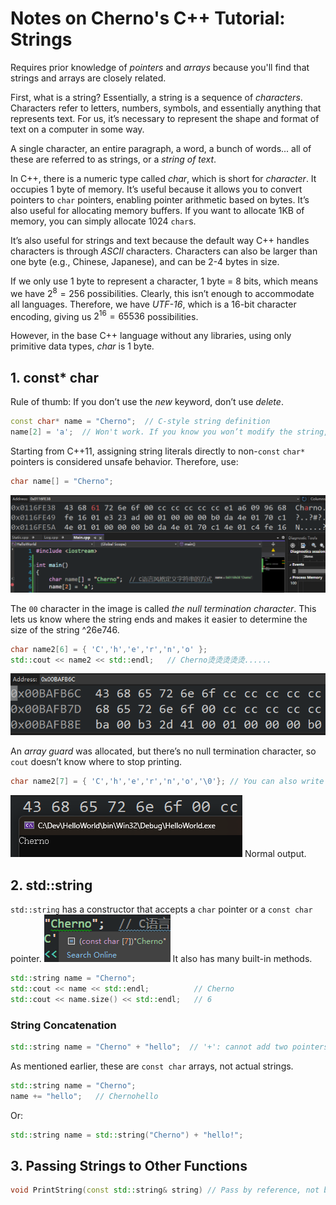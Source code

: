 # Notes on Cherno's C++ Tutorial: Strings

Requires prior knowledge of *pointers* and *arrays* because you'll find that strings and arrays are closely related.

First, what is a string? Essentially, a string is a sequence of *characters*. Characters refer to letters, numbers, symbols, and essentially anything that represents text. For us, it’s necessary to represent the shape and format of text on a computer in some way.

A single character, an entire paragraph, a word, a bunch of words... all of these are referred to as strings, or a _string of text_.

In C++, there is a numeric type called *char*, which is short for *character*. It occupies 1 byte of memory. It’s useful because it allows you to convert pointers to `char` pointers, enabling pointer arithmetic based on bytes. It’s also useful for allocating memory buffers. If you want to allocate 1KB of memory, you can simply allocate 1024 `char`s.

It’s also useful for strings and text because the default way C++ handles characters is through *ASCII* characters. Characters can also be larger than one byte (e.g., Chinese, Japanese), and can be 2-4 bytes in size.

If we only use 1 byte to represent a character, 1 byte = 8 bits, which means we have $2^8=256$ possibilities. Clearly, this isn’t enough to accommodate all languages. Therefore, we have *UTF-16*, which is a 16-bit character encoding, giving us $2^{16}=65536$ possibilities.

However, in the base C++ language without any libraries, using only primitive data types, *char* is 1 byte.

## 1. const\* char

Rule of thumb: If you don’t use the *new* keyword, don’t use *delete*.

```cpp
const char* name = "Cherno";  // C-style string definition
name[2] = 'a';  // Won't work. If you know you won’t modify the string, use const; otherwise, remove it.
```

Starting from C++11, assigning string literals directly to non-`const` `char*` pointers is considered unsafe behavior. Therefore, use:

```cpp
char name[] = "Cherno";
```

![](./storage%20bag/Pasted%20image%2020230705122342.png)

The `00` character in the image is called *the null termination character*. This lets us know where the string ends and makes it easier to determine the size of the string ^26e746.

```cpp
char name2[6] = { 'C','h','e','r','n','o' };
std::cout << name2 << std::endl;   // Cherno烫烫烫烫烫......
```

![](./storage%20bag/Pasted%20image%2020230705123511.png)

An *array guard* was allocated, but there’s no null termination character, so `cout` doesn’t know where to stop printing.

```cpp
char name2[7] = { 'C','h','e','r','n','o','\0'}; // You can also write it as 0 directly.
```

![](./storage%20bag/Pasted%20image%2020230705123808.png)
Normal output.

## 2. std::string

`std::string` has a constructor that accepts a `char` pointer or a `const char` pointer.
![](./storage%20bag/Pasted%20image%2020230705124249.png)
It also has many built-in methods.

```cpp
std::string name = "Cherno";
std::cout << name << std::endl;          // Cherno
std::cout << name.size() << std::endl;   // 6
```

### String Concatenation

```cpp
std::string name = "Cherno" + "hello";  // '+': cannot add two pointers
```

As mentioned earlier, these are `const char` arrays, not actual strings.

```cpp
std::string name = "Cherno";
name += "hello";   // Chernohello
```

Or:

```cpp
std::string name = std::string("Cherno") + "hello!";
```

## 3. Passing Strings to Other Functions

```cpp
void PrintString(const std::string& string) // Pass by reference, not by copy, and ensure it’s not modified.
```